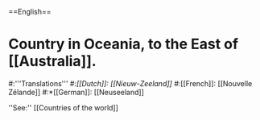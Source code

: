 ==English==

# Country in Oceania, to the East of [[Australia]].
#:'''Translations'''
#:*[[Dutch]]: [[Nieuw-Zeeland]]
#:*[[French]]: [[Nouvelle Zélande]]
#:*[[German]]: [[Neuseeland]]

''See:'' [[Countries of the world]]